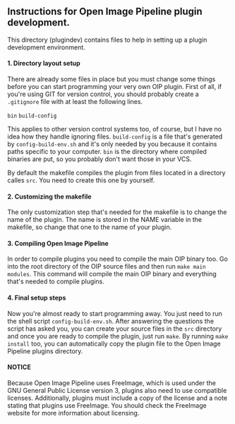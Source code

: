 ## Instructions for Open Image Pipeline plugin development.

This directory (plugindev) contains files to help in setting
up a plugin development environment. 

#### 1. Directory layout setup

There are already some files in place but you must change some things
before you can start programming your very own OIP plugin.
First of all, if you're using GIT for version control, you should 
probably create a `.gitignore` file with at least the following lines.

`bin`
`build-config`

This applies to other version control systems too, of course, but I
have no idea how they handle ignoring files. `build-config` is a file
that's generated by `config-build-env.sh` and it's only needed by
you because it contains paths specific to your computer. `bin` is
the directory where compiled binaries are put, so you probably don't
want those in your VCS.

By default the makefile compiles the plugin from files located in
a directory calles `src`. You need to create this one by yourself.

#### 2. Customizing the makefile

The only customization step that's needed for the makefile is to
change the name of the plugin. The name is stored in the NAME variable
in the makefile, so change that one to the name of your plugin.

#### 3. Compiling Open Image Pipeline

In order to compile plugins you need to compile the main OIP binary
too. Go into the root directory of the OIP source files and then run
`make main modules`. This command will compile the main OIP binary and
everything that's needed to compile plugins.

#### 4. Final setup steps

Now you're almost ready to start programming away. You just need to
run the shell script `config-build-env.sh`. After answering the questions
the script has asked you, you can create your source files in the `src`
directory and once you are ready to compile the plugin, just run `make`. By
running `make install` too, you can automatically copy the plugin
file to the Open Image Pipeline plugins directory.

#### NOTICE

Because Open Image Pipeline uses FreeImage, which is used under the
GNU General Public License version 3, plugins also need to use compatible
licenses. Additionally, plugins must include a copy of the license and a
note stating that plugins use FreeImage. You should check the FreeImage
website for more information about licensing.
